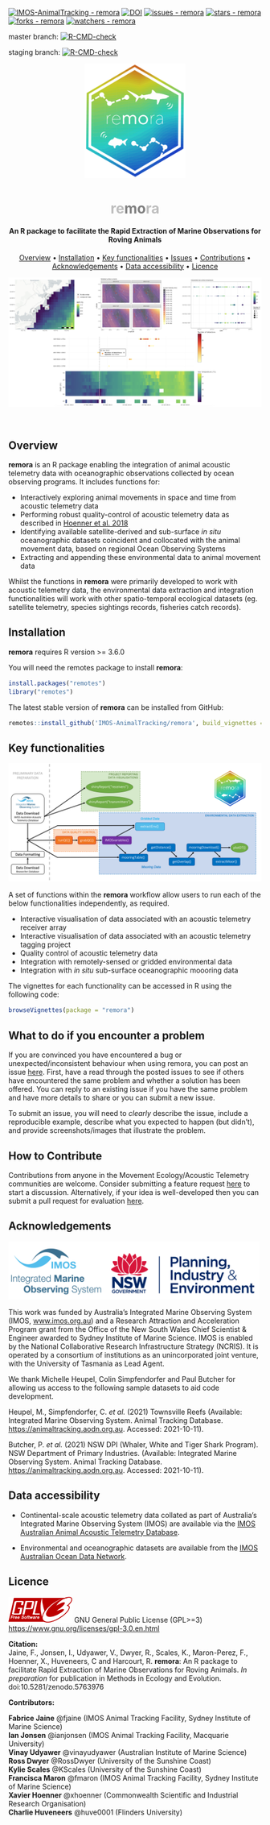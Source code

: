 [![IMOS-AnimalTracking - remora](https://img.shields.io/static/v1?label=IMOS-AnimalTracking&message=remora&color=blue&logo=github)](https://github.com/IMOS-AnimalTracking/remora)
[![DOI](https://zenodo.org/badge/411668033.svg)](https://zenodo.org/badge/latestdoi/411668033)
[![issues - remora](https://img.shields.io/github/issues/IMOS-AnimalTracking/remora)](https://github.com/IMOS-AnimalTracking/remora/issues)
[![stars - remora](https://img.shields.io/github/stars/IMOS-AnimalTracking/remora?style=social)](https://github.com/IMOS-AnimalTracking/remora)
[![forks - remora](https://img.shields.io/github/forks/IMOS-AnimalTracking/remora?style=social)](https://github.com/IMOS-AnimalTracking/remora)
[![watchers - remora](https://img.shields.io/github/watchers/IMOS-AnimalTracking/remora?style=social)](https://github.com/IMOS-AnimalTracking/remora)


master branch:
[![R-CMD-check](https://github.com/IMOS-AnimalTracking/remora/workflows/R-CMD-check/badge.svg?branch=master)](https://github.com/IMOS-AnimalTracking/remora/actions)

staging branch:
[![R-CMD-check](https://github.com/IMOS-AnimalTracking/remora/workflows/R-CMD-check/badge.svg?branch=staging)](https://github.com/IMOS-AnimalTracking/remora/actions)

<p align="center">
  <img src="vignettes/images/remora_hex_logo.png" width="200">
</p>


<h1 align="center"><span style="color:#BEBEBE">re</span><span style="color:#808080"><b>mo</b></span><span style="color:#BEBEBE">ra</span></h1>
<h4 align="center">An R package to facilitate the Rapid Extraction of Marine Observations for Roving Animals</h4>

<p align="center">
  <a href="#overview">Overview</a> •
  <a href="#installation">Installation</a> •
  <a href="#key-functionalities">Key functionalities</a> •
  <a href="#what-to-do-if-you-encounter-a-problem">Issues</a> •
  <a href="#how-to-contribute">Contributions</a> •
  <a href="#acknowledgements">Acknowledgements</a> •
  <a href="#data-accessibility">Data accessibility</a> •
  <a href="#licence">Licence</a>
</p>

<p align="center">

<img src="vignettes/images/overview-images.png">

</p>

<br>

## Overview
**remora** is an R package enabling the integration of animal acoustic telemetry data with oceanographic observations collected by ocean observing programs. It includes functions for:

- Interactively exploring animal movements in space and time from acoustic telemetry data
- Performing robust quality-control of acoustic telemetry data as described in [Hoenner et al. 2018](https://doi.org/10.1038/sdata.2017.206) 
- Identifying available satellite-derived and sub-surface *in situ* oceanographic datasets coincident and collocated with the animal movement data, based on regional Ocean Observing Systems  
- Extracting and appending these environmental data to animal movement data  

Whilst the functions in **remora** were primarily developed to work with acoustic telemetry data, the environmental data extraction and integration functionalities will work with other spatio-temporal ecological datasets (eg. satellite telemetry, species sightings records, fisheries catch records).

## Installation
**remora** requires R version >= 3.6.0

You will need the remotes package to install **remora**:

```r
install.packages("remotes")
library("remotes")     
```
The latest stable version of **remora** can be installed from GitHub:

```r
remotes::install_github('IMOS-AnimalTracking/remora', build_vignettes = TRUE)
```

## Key functionalities
<p align="center">
  <img src="vignettes/images/workflow_diagram.png">
</p>

A set of functions within the **remora** workflow allow users to run each of the below functionalities independently, as required. 

- Interactive visualisation of data associated with an acoustic telemetry receiver array
- Interactive visualisation of data associated with an acoustic telemetry tagging project
- Quality control of acoustic telemetry data
- Integration with remotely-sensed or gridded environmental data  
- Integration with *in situ* sub-surface oceanographic moooring data

The vignettes for each functionality can be accessed in R using the following code:  

```r
browseVignettes(package = "remora")
```

## What to do if you encounter a problem

If you are convinced you have encountered a bug or
unexpected/inconsistent behaviour when using remora, you can post an
issue [here](https://github.com/IMOS-AnimalTracking/remora/issues). First, have
a read through the posted issues to see if others have encountered the
same problem and whether a solution has been offered. You can reply to
an existing issue if you have the same problem and have more details to
share or you can submit a new issue. 

To submit an issue, you will need
to *clearly* describe the issue, include a reproducible
example, describe what you expected to
happen (but didn’t), and provide screenshots/images that illustrate the problem.

## How to Contribute

Contributions from anyone in the Movement Ecology/Acoustic Telemetry
communities are welcome. Consider submitting a feature request
[here](https://github.com/IMOS-AnimalTracking/remora/issues/new/choose) to start
a discussion. Alternatively, if your idea is well-developed then you can
submit a pull request for evaluation
[here](https://github.com/IMOS-AnimalTracking/remora/pulls).


## Acknowledgements
<p align="left">
  <img src="vignettes/images/logos_banner.png" width="500"> 
</p>

This work was funded by Australia’s Integrated Marine Observing System (IMOS, www.imos.org.au) and a Research Attraction and Acceleration Program grant from the Office of the New South Wales Chief Scientist & Engineer awarded to Sydney Institute of Marine Science. IMOS is enabled by the National Collaborative Research Infrastructure Strategy (NCRIS). It is operated by a consortium of institutions as an unincorporated joint venture, with the University of Tasmania as Lead Agent. 

We thank Michelle Heupel, Colin Simpfendorfer and Paul Butcher for allowing us access to the following sample datasets to aid code development.

Heupel, M., Simpfendorfer, C. *et al.* (2021) Townsville Reefs (Available: Integrated Marine Observing System. Animal Tracking Database. https://animaltracking.aodn.org.au. Accessed: 2021-10-11).

Butcher, P. *et al.* (2021) NSW DPI (Whaler, White and Tiger Shark Program). NSW Department of Primary Industries. (Available: Integrated Marine Observing System. Animal Tracking Database. https://animaltracking.aodn.org.au. Accessed: 2021-10-11).

## Data accessibility
- Continental-scale acoustic telemetry data collated as part of Australia’s Integrated Marine Observing System (IMOS) are available via the [IMOS Australian Animal Acoustic Telemetry Database](https://animaltracking.aodn.org.au). 

- Environmental and oceanographic datasets are available from the [IMOS Australian Ocean Data Network](https://portal.aodn.org.au/).


## Licence

![](vignettes/images/gplv3-127x51.png) GNU General Public License (GPL>=3) https://www.gnu.org/licenses/gpl-3.0.en.html


**Citation:**  
Jaine, F., Jonsen, I., Udyawer, V., Dwyer, R., Scales, K., Maron-Perez, F., Hoenner, X., Huveneers, C and Harcourt, R. **remora**: An R package to facilitate Rapid Extraction of Marine Observations for Roving Animals. *In preparation* for publication in Methods in Ecology and Evolution. doi:10.5281/zenodo.5763976

**Contributors:**  

**Fabrice Jaine** @fjaine (IMOS Animal Tracking Facility, Sydney Institute of Marine Science)  
**Ian Jonsen** @ianjonsen (IMOS Animal Tracking Facility, Macquarie University)  
**Vinay Udyawer** @vinayudyawer (Australian Institute of Marine Science)  
**Ross Dwyer** @RossDwyer (University of the Sunshine Coast)  
**Kylie Scales** @KScales (University of the Sunshine Coast)  
**Francisca Maron** @fmaron (IMOS Animal Tracking Facility, Sydney Institute of Marine Science)  
**Xavier Hoenner** @xhoenner (Commonwealth Scientific and Industrial Research Organisation)  
**Charlie Huveneers** @huve0001 (Flinders University)  
